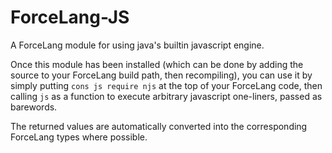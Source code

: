 # ForceLang-JS
A ForceLang module for using java's builtin javascript engine.

Once this module has been installed (which can be done by adding the source to your ForceLang build path, then recompiling), you can use it by simply putting `cons js require njs` at the top of your ForceLang code, then calling `js` as a function to execute arbitrary javascript one-liners, passed as barewords.

The returned values are automatically converted into the corresponding ForceLang types where possible.
